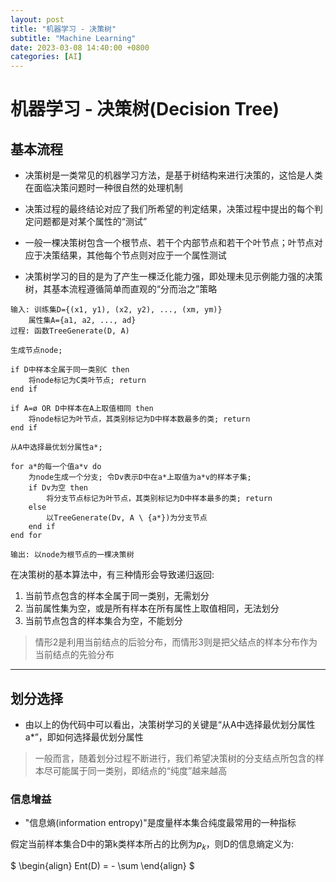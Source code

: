 ```yaml
---
layout: post
title: "机器学习 - 决策树"
subtitle: "Machine Learning"
date: 2023-03-08 14:40:00 +0800
categories: [AI]
---
```


# 机器学习 - 决策树(Decision Tree)

## 基本流程

- 决策树是一类常见的机器学习方法，是基于树结构来进行决策的，这恰是人类在面临决策问题时一种很自然的处理机制

- 决策过程的最终结论对应了我们所希望的判定结果，决策过程中提出的每个判定问题都是对某个属性的“测试”

- 一般一棵决策树包含一个根节点、若干个内部节点和若干个叶节点；叶节点对应于决策结果，其他每个节点则对应于一个属性测试

- 决策树学习的目的是为了产生一棵泛化能力强，即处理未见示例能力强的决策树，其基本流程遵循简单而直观的“分而治之”策略

```PseudoCode
输入: 训练集D={(x1, y1), (x2, y2), ..., (xm, ym)}
    属性集A={a1, a2, ..., ad}
过程: 函数TreeGenerate(D, A)

生成节点node;

if D中样本全属于同一类别C then
    将node标记为C类叶节点; return
end if

if A=ø OR D中样本在A上取值相同 then
    将node标记为叶节点，其类别标记为D中样本数最多的类; return
end if

从A中选择最优划分属性a*;

for a*的每一个值a*v do
    为node生成一个分支; 令Dv表示D中在a*上取值为a*v的样本子集;
    if Dv为空 then
        将分支节点标记为叶节点，其类别标记为D中样本最多的类; return
    else
        以TreeGenerate(Dv, A \ {a*})为分支节点
    end if
end for

输出: 以node为根节点的一棵决策树
```

在决策树的基本算法中，有三种情形会导致递归返回:

1. 当前节点包含的样本全属于同一类别，无需划分
2. 当前属性集为空，或是所有样本在所有属性上取值相同，无法划分
3. 当前节点包含的样本集合为空，不能划分

> 情形2是利用当前结点的后验分布，而情形3则是把父结点的样本分布作为当前结点的先验分布

***

## 划分选择

- 由以上的伪代码中可以看出，决策树学习的关键是“从A中选择最优划分属性a*”，即如何选择最优划分属性

> 一般而言，随着划分过程不断进行，我们希望决策树的分支结点所包含的样本尽可能属于同一类别，即结点的“纯度”越来越高

### 信息增益

- "信息熵(information entropy)"是度量样本集合纯度最常用的一种指标

假定当前样本集合D中的第k类样本所占的比例为$p_k$，则D的信息熵定义为:

$
    \begin{align}
        Ent(D) = - \sum
    \end{align}
$
